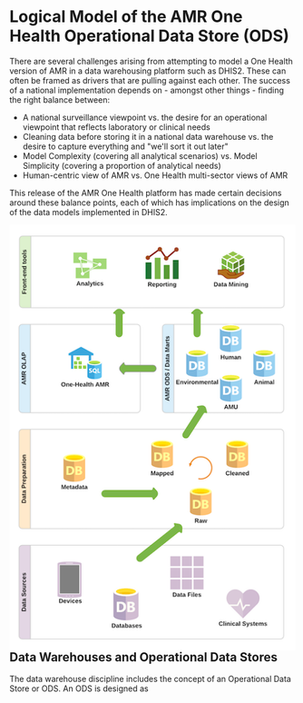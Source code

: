 # Logical Model of the AMR One Health Operational Data Store (ODS)
There are several challenges arising from attempting to model a One Health version of AMR in a data warehousing platform such as DHIS2. These can often be framed as drivers that are pulling against each other. The success of a national implementation depends on - amongst other things - finding the right balance between:
* A national surveillance viewpoint vs. the desire for an operational viewpoint that reflects laboratory or clinical needs
* Cleaning data before storing it in a national data warehouse vs. the desire to capture everything and "we'll sort it out later"
* Model Complexity (covering all analytical scenarios) vs. Model Simplicity (covering a proportion of analytical needs)
* Human-centric view of AMR vs. One Health multi-sector views of AMR

This release of the AMR One Health platform has made certain decisions around these balance points, each of which has implications on the design of the data models implemented in DHIS2.

<img align="right" src="https://github.com/eSHIFT-HISPGeneva/OneHealth-AMR/blob/master/docs/images/AMR_OneHealth_DW_Conceptual-reduced.png">

## Data Warehouses and Operational Data Stores
The data warehouse discipline includes the concept of an Operational Data Store or ODS. An ODS is designed as 
